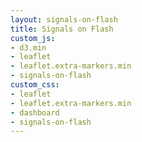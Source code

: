 ```yaml
---
layout: signals-on-flash
title: Signals on Flash
custom_js:
- d3.min
- leaflet
- leaflet.extra-markers.min
- signals-on-flash
custom_css:
- leaflet
- leaflet.extra-markers.min
- dashboard
- signals-on-flash
---
```



